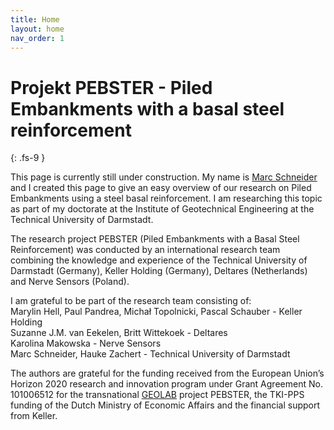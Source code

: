 ```yaml
---
title: Home
layout: home
nav_order: 1
---
```


# Projekt PEBSTER - Piled Embankments with a basal steel reinforcement
{: .fs-9 }

This page is currently still under construction. 
My name is [Marc Schneider](https://www.geotechnik.tu-darmstadt.de/institut_ivg/mitarbeitende_ivg/mitarbeiterliste_ivg_details_107072.de.jsp) and I created this page to give an easy overview of our research on Piled Embankments using a steel basal reinforcement. 
I am researching this topic as part of my doctorate at the Institute of Geotechnical Engineering at the Technical University of Darmstadt.

The research project PEBSTER (Piled Embankments with a Basal Steel Reinforcement) was conducted by an international research team combining the knowledge and experience of the Technical University of Darmstadt (Germany), Keller Holding (Germany), Deltares (Netherlands) and Nerve Sensors (Poland). 

I am grateful to be part of the research team consisting of:<br>
Marylin Hell, Paul Pandrea, Michał Topolnicki, Pascal Schauber - Keller Holding<br>
Suzanne J.M. van Eekelen, Britt Wittekoek - Deltares<br>
Karolina Makowska - Nerve Sensors<br>
Marc Schneider, Hauke Zachert - Technical University of Darmstadt<br>

The authors are grateful for the funding received from the European Union’s Horizon 2020 research and innovation program under Grant Agreement No. 101006512 for the transnational [GEOLAB](https://project-geolab.eu/) project PEBSTER, the TKI-PPS funding of the Dutch Ministry of Economic Affairs and the financial support from Keller.


